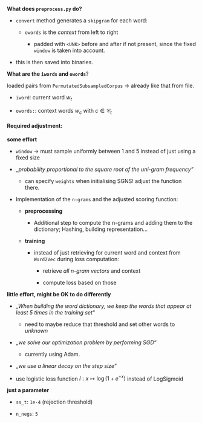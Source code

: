 **What does `preprocess.py` do?**

- `convert` method generates a `skipgram` for each word:
  
  - `owords` is the _context_ from left to right
    
    - padded with `<UNK>` before and after if not present, since the fixed `window` is taken into account.

- this is then saved into binaries.

**What are the `iwords` and `owords`**?

loaded pairs from `PermutatedSubsampledCorpus` -> already like that from file.

- `iword`: current word $w_t$

- `owords:`: context words $w_c$ with $c \in \mathcal{C}_t$ 

#### Required adjustment:

**some effort**

- `window` -> must sample uniformly between 1 and 5 instead of just using a fixed size

- _„probability proportional to the square root of the uni-gram frequency”_
  
  - can specify `weights` when initialising SGNS! adjust the function there.

- Implementation of the `n-grams` and the adjusted scoring function:
  
  - **preprocessing**
    
    - Additional step to compute the n-grams and adding them to the dictionary; Hashing, building representation...
  
  - **training**
    
    - instead of just retrieving for current word and context from `Word2Vec` during loss computation:
      
      - retrieve _all n-gram vectors_ and context
      
      - compute loss based on those

**little effort, might be OK to do differently**

- _„When building the word dictionary, we keep the words that appear at least 5 times in the training set“_ 
  
  - need to maybe reduce that threshold and set other words to _unknown_

- _„we solve our optimization problem by performing SGD“_
  
  - currently using Adam.

- _„we use a linear decay on the step size”_

- use logistic loss function $l:x ↦ \log(1+e^{-x})$ instead of LogSigmoid

**just a parameter**

- `ss_t`: `1e-4` (rejection threshold)

- `n_negs`: `5`
